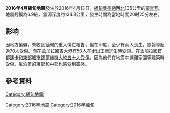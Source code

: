 **2016年4月緬甸地震**發生於2016年4月13日，[緬甸](../Page/緬甸.md "wikilink")[曼德勒西北](../Page/曼德勒.md "wikilink")135公里的[蒙育瓦](../Page/蒙育瓦.md "wikilink")。地震规模為6.9級，震源深度约134.8公里，發生時間為當地時間20时25分左右。

## 影响

因地方偏僻，未收到緬甸的重大傷亡報告，但在印度，至少有兩人喪生，據報導超過70人受傷。而在孟加拉國[吉大港有](../Page/吉大港.md "wikilink")50人在衝出工廠逃生時受傷。在孟加拉國首都[達卡和東部城市](../Page/達卡.md "wikilink")[錫爾赫特大約五十人受傷](../Page/錫爾赫特.md "wikilink")，因為他們在地震中逃離家園等建築時受傷。[尼泊爾的東部和中部也感受到震感](../Page/尼泊爾.md "wikilink")。

## 參考資料

[Category:緬甸地震](https://zh.wikipedia.org/wiki/Category:緬甸地震 "wikilink")

[Category:2016年地震](https://zh.wikipedia.org/wiki/Category:2016年地震 "wikilink")
[Category:2016年緬甸](https://zh.wikipedia.org/wiki/Category:2016年緬甸 "wikilink")